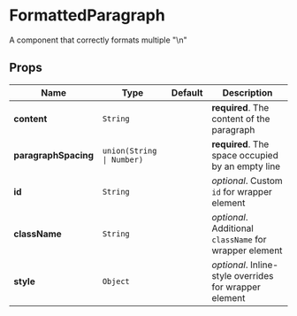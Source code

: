 # FormattedParagraph

A component that correctly formats multiple "\n"

## Props
|Name|Type|Default|Description|
|----|----|-------|-----------|
| **content** | <code>String</code> |  | **required**. The content of the paragraph |
| **paragraphSpacing** | <code>union(String &#124; Number)</code> |  | **required**. The space occupied by an empty line |
| **id** | <code>String</code> |  | *optional*. Custom `id` for wrapper element |
| **className** | <code>String</code> |  | *optional*. Additional `className` for wrapper element |
| **style** | <code>Object</code> |  | *optional*. Inline-style overrides for wrapper element |